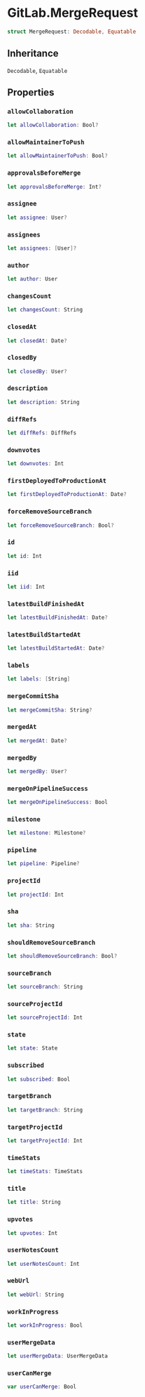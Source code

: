 # GitLab.MergeRequest

``` swift
struct MergeRequest:​ Decodable, Equatable
```

## Inheritance

`Decodable`, `Equatable`

## Properties

### `allowCollaboration`

``` swift
let allowCollaboration:​ Bool?
```

### `allowMaintainerToPush`

``` swift
let allowMaintainerToPush:​ Bool?
```

### `approvalsBeforeMerge`

``` swift
let approvalsBeforeMerge:​ Int?
```

### `assignee`

``` swift
let assignee:​ User?
```

### `assignees`

``` swift
let assignees:​ [User]?
```

### `author`

``` swift
let author:​ User
```

### `changesCount`

``` swift
let changesCount:​ String
```

### `closedAt`

``` swift
let closedAt:​ Date?
```

### `closedBy`

``` swift
let closedBy:​ User?
```

### `description`

``` swift
let description:​ String
```

### `diffRefs`

``` swift
let diffRefs:​ DiffRefs
```

### `downvotes`

``` swift
let downvotes:​ Int
```

### `firstDeployedToProductionAt`

``` swift
let firstDeployedToProductionAt:​ Date?
```

### `forceRemoveSourceBranch`

``` swift
let forceRemoveSourceBranch:​ Bool?
```

### `id`

``` swift
let id:​ Int
```

### `iid`

``` swift
let iid:​ Int
```

### `latestBuildFinishedAt`

``` swift
let latestBuildFinishedAt:​ Date?
```

### `latestBuildStartedAt`

``` swift
let latestBuildStartedAt:​ Date?
```

### `labels`

``` swift
let labels:​ [String]
```

### `mergeCommitSha`

``` swift
let mergeCommitSha:​ String?
```

### `mergedAt`

``` swift
let mergedAt:​ Date?
```

### `mergedBy`

``` swift
let mergedBy:​ User?
```

### `mergeOnPipelineSuccess`

``` swift
let mergeOnPipelineSuccess:​ Bool
```

### `milestone`

``` swift
let milestone:​ Milestone?
```

### `pipeline`

``` swift
let pipeline:​ Pipeline?
```

### `projectId`

``` swift
let projectId:​ Int
```

### `sha`

``` swift
let sha:​ String
```

### `shouldRemoveSourceBranch`

``` swift
let shouldRemoveSourceBranch:​ Bool?
```

### `sourceBranch`

``` swift
let sourceBranch:​ String
```

### `sourceProjectId`

``` swift
let sourceProjectId:​ Int
```

### `state`

``` swift
let state:​ State
```

### `subscribed`

``` swift
let subscribed:​ Bool
```

### `targetBranch`

``` swift
let targetBranch:​ String
```

### `targetProjectId`

``` swift
let targetProjectId:​ Int
```

### `timeStats`

``` swift
let timeStats:​ TimeStats
```

### `title`

``` swift
let title:​ String
```

### `upvotes`

``` swift
let upvotes:​ Int
```

### `userNotesCount`

``` swift
let userNotesCount:​ Int
```

### `webUrl`

``` swift
let webUrl:​ String
```

### `workInProgress`

``` swift
let workInProgress:​ Bool
```

### `userMergeData`

``` swift
let userMergeData:​ UserMergeData
```

### `userCanMerge`

``` swift
var userCanMerge:​ Bool
```

